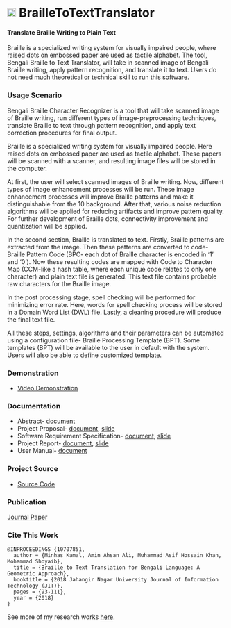 <h1> <img src="https://cloud.githubusercontent.com/assets/5456665/21795219/b66ae1c2-d72a-11e6-9c12-fb53adfa54c4.png" width="20" height=auto /> BrailleToTextTranslator </h1>

#### Translate Braille Writing to Plain Text

Braille is a specialized writing system for visually impaired people, where raised dots on embossed paper are used as tactile alphabet. The tool, Bengali Braille to Text Translator, will take in scanned image of Bengali Braille writing, apply pattern recognition, and translate it to text. Users do not need much theoretical or technical skill to run this software.

### Usage Scenario
Bengali Braille Character Recognizer is a tool that will take scanned image of Braille writing, run different types of image-preprocessing techniques, translate Braille to text through pattern recognition, and apply text correction procedures for final output.

Braille is a specialized writing system for visually impaired people. Here raised dots on embossed paper are used as tactile alphabet. These papers will be scanned with a scanner, and resulting image files will be stored in the computer.

At first, the user will select scanned images of Braille writing. Now, different types of image enhancement processes will be run. These image enhancement processes will improve Braille patterns and make it distinguishable from the 10 background. After that, various noise reduction algorithms will be applied for reducing artifacts and improve pattern quality. For further development of Braille dots, connectivity improvement and quantization will be applied.

In the second section, Braille is translated to text. Firstly, Braille patterns are extracted from the image. Then these patterns are converted to code- Braille Pattern Code (BPC- each dot of Braille character is encoded in ‘1’ and ‘0’). Now these resulting codes are mapped with Code to Character Map (CCM-like a hash table, where each unique code relates to only one character) and plain text file is generated. This text file contains probable raw characters for the Braille image. 

In the post processing stage, spell checking will be performed for minimizing error rate. Here, words for spell checking process will be stored in a Domain Word List (DWL) file. Lastly, a cleaning procedure will produce the final text file.

All these steps, settings, algorithms and their parameters can be automated using a configuration file- Braille Processing Template (BPT). Some templates (BPT) will be available to the user in default with the system. Users will also be able to define customized template.

### Demonstration
- [Video Demonstration](https://drive.google.com/file/d/0B54vrHge-bxdM3h2MmtRN3lYNHM/view?usp=sharing&resourcekey=0-p8C0-nURvHR2wa9OkCAtkA)

### Documentation
- Abstract- [document](https://www.slideshare.net/100005232690054/abstract-bengali-braille-to-text-translator)
- Project Proposal- [document](https://www.slideshare.net/100005232690054/project-proposal-bengali-braille-to-text-translation), [slide](https://www.slideshare.net/100005232690054/software-project-proposal-bengali-braille-to-text-translation)
- Software Requirement Specification- [document](https://www.slideshare.net/100005232690054/software-requirements-specification-on-bengali-braille-to-text-translator), [slide](https://drive.google.com/open?id=0B54vrHge-bxdbEVMWDhEa3NLTHM)
- Project Report- [document](https://www.slideshare.net/100005232690054/project-report-bengali-braille-to-text-translator), [slide](https://drive.google.com/open?id=0B54vrHge-bxdU2ZEYW9IODcxbG8)
- User Manual- [document](https://drive.google.com/open?id=0B54vrHge-bxdT2pjdGdQNG5yWWc)

### Project Source
- [Source Code](https://bitbucket.org/MinhasKamal/brailletotexttranslator)

### Publication

[Journal Paper](https://arxiv.org/abs/2012.01494)


### Cite This Work
```
@INPROCEEDINGS {10707851,
  author = {Minhas Kamal, Amin Ahsan Ali, Muhammad Asif Hossain Khan, Mohammad Shoyaib},
  title = {Braille to Text Translation for Bengali Language: A Geometric Approach},
  booktitle = {2018 Jahangir Nagar University Journal of Information Technology (JIT)},
  pages = {93-111},
  year = {2018}
}
```

See more of my research works [here](https://scholar.google.com/citations?user=SZxTaQgAAAAJ).

